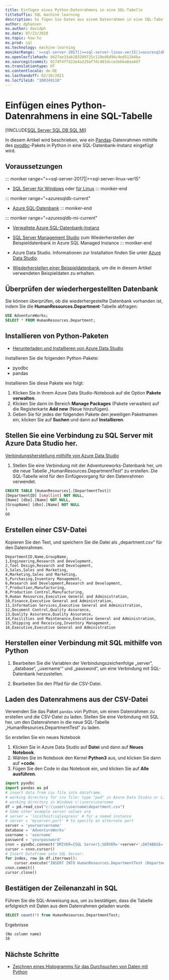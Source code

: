 ```yaml
---
title: Einfügen eines Python-Datenrahmens in eine SQL-Tabelle
titleSuffix: SQL machine learning
description: So fügen Sie Daten aus einem Datenrahmen in eine SQL-Tabelle ein.
author: dphansen
ms.author: davidph
ms.date: 07/23/2020
ms.topic: how-to
ms.prod: sql
ms.technology: machine-learning
monikerRange: '>=sql-server-2017||>=sql-server-linux-ver15||=azuresqldb-mi-current||=azuresqldb-current'
ms.openlocfilehash: 8d27ae33ab283209725c119ed6d96c4ed511b4ba
ms.sourcegitcommit: 917df4ffd22e4a229af7dc481dcce3ebba0aa4d7
ms.translationtype: HT
ms.contentlocale: de-DE
ms.lasthandoff: 02/10/2021
ms.locfileid: "100349110"
---
```

# <a name="insert-python-dataframe-into-sql-table"></a>Einfügen eines Python-Datenrahmens in eine SQL-Tabelle
[!INCLUDE[SQL Server SQL DB SQL MI](../../includes/applies-to-version/sql-asdb-asdbmi.md)]

In diesem Artikel wird beschrieben, wie ein [Pandas](https://pandas.pydata.org/)-Datenrahmen mithilfe des [pyodbc](../../connect/python/pyodbc/python-sql-driver-pyodbc.md)-Pakets in Python in eine SQL-Datenbank-Instanz eingefügt wird.

## <a name="prerequisites"></a>Voraussetzungen

::: moniker range=">=sql-server-2017||>=sql-server-linux-ver15"
* [SQL Server für Windows](../../database-engine/install-windows/install-sql-server.md) oder [für Linux](../../linux/sql-server-linux-overview.md)
::: moniker-end

::: moniker range="=azuresqldb-current"
* [Azure SQL-Datenbank](/azure/sql-database/sql-database-get-started-portal)
::: moniker-end

::: moniker range="=azuresqldb-mi-current"
* [Verwaltete Azure SQL-Datenbank-Instanz](/azure/azure-sql/managed-instance/instance-create-quickstart)

* [SQL Server Management Studio](../../ssms/download-sql-server-management-studio-ssms.md) zum Wiederherstellen der Beispieldatenbank in Azure SQL Managed Instance
::: moniker-end

* Azure Data Studio. Informationen zur Installation finden Sie unter [Azure Data Studio](../../azure-data-studio/what-is-azure-data-studio.md).

* [Wiederherstellen einer Beispieldatenbank](../../samples/adventureworks-install-configure.md), um die in diesem Artikel verwendeten Beispieldaten zu erhalten.

## <a name="verify-restored-database"></a>Überprüfen der wiederhergestellten Datenbank

Sie können überprüfen, ob die wiederhergestellte Datenbank vorhanden ist, indem Sie die **HumanResources.Department**-Tabelle abfragen:

```sql
USE AdventureWorks;
SELECT * FROM HumanResources.Department;
```

## <a name="install-python-packages"></a>Installieren von Python-Paketen

* [Herunterladen und Installieren von Azure Data Studio](../../azure-data-studio/download-azure-data-studio.md)

Installieren Sie die folgenden Python-Pakete:
  * pyodbc
  * pandas

  Installieren Sie diese Pakete wie folgt:

  1. Klicken Sie in Ihrem Azure Data Studio-Notebook auf die Option **Pakete verwalten**.
  2. Klicken Sie dann im Bereich **Manage Packages** (Pakete verwalten) auf die Registerkarte **Add new** (Neue hinzufügen).
  3. Geben Sie für jedes der folgenden Pakete den jeweiligen Paketnamen ein, klicken Sie auf **Suchen** und dann auf **Installieren**.

## <a name="connect-to-sql-server-using-azure-data-studio"></a>Stellen Sie eine Verbindung zu SQL Server mit Azure Data Studio her.

[Verbindungsherstellung mithilfe von Azure Data Studio](../../azure-data-studio/quickstart-sql-server.md)

1. Stellen Sie eine Verbindung mit der Adventureworks-Datenbank her, um die neue Tabelle „HumanResources.DepartmentTest“ zu erstellen. Die SQL-Tabelle wird für den Einfügevorgang für den Datenrahmen verwendet.

```sql
CREATE TABLE [HumanResources].[DepartmentTest](
[DepartmentID] [smallint] NOT NULL,
[Name] [dbo].[Name] NOT NULL,
[GroupName] [dbo].[Name] NOT NULL
)
GO
```

## <a name="create-csv-file"></a>Erstellen einer CSV-Datei

Kopieren Sie den Text, und speichern Sie die Datei als „department.csv“ für den Datenrahmen.

```text
DepartmentID,Name,GroupName,
1,Engineering,Research and Development,
2,Tool Design,Research and Development,
3,Sales,Sales and Marketing,
4,Marketing,Sales and Marketing,
5,Purchasing,Inventory Management,
6,Research and Development,Research and Development,
7,Production,Manufacturing,
8,Production Control,Manufacturing,
9,Human Resources,Executive General and Administration,
10,Finance,Executive General and Administration,
11,Information Services,Executive General and Administration,
12,Document Control,Quality Assurance,
13,Quality Assurance,Quality Assurance,
14,Facilities and Maintenance,Executive General and Administration,
15,Shipping and Receiving,Inventory Management,
16,Executive,Executive General and Administration
```

## <a name="connect-to-sql-using-python"></a>Herstellen einer Verbindung mit SQL mithilfe von Python

1. Bearbeiten Sie die Variablen der Verbindungszeichenfolge „server“, „database“, „username'“ und „password“, um eine Verbindung mit SQL-Datenbank herzustellen.

2. Bearbeiten Sie den Pfad für die CSV-Datei.

## <a name="load-dataframe-from-csv-file"></a>Laden des Datenrahmens aus der CSV-Datei

Verwenden Sie das Paket `pandas` von Python, um einen Datenrahmen zu erstellen und die CSV-Datei zu laden. Stellen Sie eine Verbindung mit SQL her, um den Datenrahmen in die neue SQL-Tabelle „HumanResources.DepartmentTest“ zu laden.

So erstellen Sie ein neues Notebook

1. Klicken Sie in Azure Data Studio auf **Datei** und dann auf **Neues Notebook**.
2. Wählen Sie im Notebook den Kernel **Python3** aus, und klicken Sie dann auf **+code**.
3. Fügen Sie den Code in das Notebook ein, und klicken Sie auf **Alle ausführen**.

 ```Python
import pyodbc
import pandas as pd
# insert data from csv file into dataframe.
# working directory for csv file: type "pwd" in Azure Data Studio or Linux
# working directory in Windows c:\users\username
df = pd.read_csv("c:\\user\\username\department.csv")
# Some other example server values are
# server = 'localhost\sqlexpress' # for a named instance
# server = 'myserver,port' # to specify an alternate port
server = 'yourservername' 
database = 'AdventureWorks' 
username = 'username' 
password = 'yourpassword' 
cnxn = pyodbc.connect('DRIVER={SQL Server};SERVER='+server+';DATABASE='+database+';UID='+username+';PWD='+ password)
cursor = cnxn.cursor()
# Insert Dataframe into SQL Server:
for index, row in df.iterrows():
     cursor.execute("INSERT INTO HumanResources.DepartmentTest (DepartmentID,Name,GroupName) values(?,?,?)", row.DepartmentID, row.Name, row.GroupName)
cnxn.commit()
cursor.close()
```

## <a name="confirm-row-count-in-sql"></a>Bestätigen der Zeilenanzahl in SQL

Führen Sie die SQL-Anweisung aus, um zu bestätigen, dass die Tabelle erfolgreich mit Daten aus dem Datenrahmen geladen wurde.

```sql
SELECT count(*) from HumanResources.DepartmentTest;
```

Ergebnisse

```bash
(No column name)
16
```

## <a name="next-steps"></a>Nächste Schritte

+ [Zeichnen eines Histogramms für das Durchsuchen von Daten mit Python](../data-exploration/python-plot-histogram.md)
